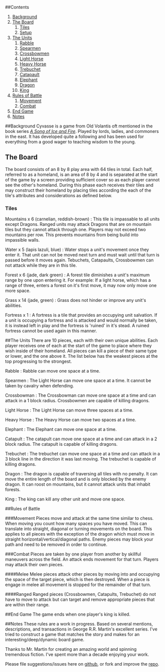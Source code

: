 
##Contents
1. [Background](#background)
2. [The Board](#the_board)
    1. [Tiles](#tiles)
    2. [Setup](#setup)
3. [The Units](#the_units)
    1. [Rabble](#rabble)
    2. [Spearmen](#spearmen)
    3. [Crossbowmen](#crossbowmen)
    4. [Light Horse](#light_horse)
    5. [Heavy Horse](#heavy_horse)
    6. [Trebuchet](#trebuchet)
    7. [Catapault](#catapault)
    8. [Elephant](#elephant)
    9. [Dragon](#dragon)
    10. [King](#king)
4.  [Rules of Battle](#rules_of_battle)
    1. [Movement](#movement)
    2. [Combat](#combat)
4.  [End Game](#end_game)
5.  [Notes](#notes)


##Background
Cyvasse is a game from Old Volantis oft mentioned in the book series [_A Song of Ice and Fire_](http://en.wikipedia.org/wiki/A_Song_of_Ice_and_Fire). Played by lords, ladies, and commoners in the east. It has developed quite a following and has been used for everything from a good wager to teaching wisdom to the young.

## The Board
The board consists of an 8 by 8 play area with 64 tiles in total. Each half, referred to as a homeland, is an area of 8 by 4 and is separated at the start of the game by a screen providing sufficient cover so as each player cannot see the other's homeland.
During this phase each receives their tiles and may construct their homeland by placing tiles according the each of the tile's attributes and considerations as defined below.
### Tiles
Mountains x 6 (carnelian, reddish-brown)
  : This tile is impassable to all units except Dragons.
    Ranged units may attack Dragons that are on mountain tiles but they cannot attack through one.
    Players may not exceed two mountains per row. This prevents mountains from being build into impassible walls.

Water x 5 (lapis lazuli, blue)
  : Water stops a unit's movement once they enter it.
That unit can not be moved next turn and must wait until that turn is passed before it moves again.
Tebuchets, Catapaults, Crossbowmen can not attack while they are in this tile.

Forest x 6 (jade, dark green)
  : A forest tile diminishes a unit's maximum range by one upon entering it. For example: If a light horse, which has a range of three, enters a forest on it's first move, it may now only move one more space.

Grass x 14 (jade, green)
  : Grass does not hinder or improve any unit's abilities.

Fortress x 1
  : A fortress is a tile that provides an occupying unit salvation. If a unit is occupying a fortress and is attacked and would normally be taken, it is instead left in play and the fortress is 'ruined' in it's stead. A ruined fortress cannot be used again in this manner.


##The Units
There are 10 pieces, each with their own unique abilities. Each player receives one of each at the start of the game to place where they wish inside of their homeland.
All pieces can kill a piece of their same type or lower, and the one above it. The list below has the weakest pieces at the top progressing to the strongest.

Rabble
  : Rabble can move one space at a time.
  
Spearmen
  : The Light Horse can move one space at a time.
    It cannot be taken by cavalry when defending.
  
Crossbowman
  : The Crossbowman can move one space at a time and can attack in a 1 block radius.
    Crossbowmen are capable of killing dragons.
  
Light Horse
  : The Light Horse can move three spaces at a time.

Heavy Horse
  : The Heavy Horse can move two spaces at a time.

Elephant
  : The Elephant can move one space at a time.

Catapult
  : The catapult can move one space at a time and can attack in a 2 block radius.
    The catapult is capable of killing dragons.

Trebuchet
  : The trebuchet can move one space at a time and can attack in a 3 block line in the direction it was last moving.
  The trebuchet is capable of killing dragons.

Dragon
  : The dragon is capable of traversing all tiles with no penalty. It can move the entire length of the board and is only blocked by the enemy dragon.
  It can roost on mountains, but it cannot attack units that inhabit forests.
  
King
  : The king can kill any other unit and move one space.

##Rules of Battle

###Movement
Pieces move and attack at the same time similar to chess. When moving you count how many spaces you have moved. This can translate into straight, diagonal or turning movements on the board. This applies to all pieces with the exception of the dragon which must move in straight horizontal/vertical/diagonal paths. Enemy pieces may block your path and need to be removed in order to continue.

###Combat
Pieces are taken by one player from another by skillful maneuvers across the field. An attack ends movement for that turn. Players may attack their own pieces.

####Melee
Melee pieces attack other pieces by moving into and occupying the space of the target piece, which is then destroyed. When a piece is engage in melee all movement is stopped for the remainder of that turn.

####Ranged
Ranged pieces (Crossbowmen, Catapults, Trebuchet) do not have to move to attack but can target and remove appropriate pieces that are within their range.


##End Game
The game ends when one player's king is killed.

##Notes
These rules are a work in progress. Based on several mentions, descriptions, and transactions in George R.R. Martin's excellent series. I've tried to construct a game that matches the story and makes for an interesting/deep/dynamic board game.

Thanks to Mr. Martin for creating an amazing world and spinning tremendous fiction. I've spent more than a decade enjoying your work.

Please file suggestions/issues here on [github](https://github.com/dylan/gameofcyvasse/issues), or fork and improve the [repo](https://github.com/dylan/gameofcyvasse).
  